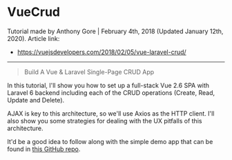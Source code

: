 # VueCrud

Tutorial made by Anthony Gore | February 4th, 2018 (Updated January 12th, 2020). Article link:

- https://vuejsdevelopers.com/2018/02/05/vue-laravel-crud/

---

> Build A Vue & Laravel Single-Page CRUD App

In this tutorial, I'll show you how to set up a full-stack Vue 2.6 SPA with Laravel 6 backend including each of the CRUD operations (Create, Read, Update and Delete).

AJAX is key to this architecture, so we'll use Axios as the HTTP client. I'll also show you some strategies for dealing with the UX pitfalls of this architecture.

It'd be a good idea to follow along with the simple demo app that can be found in [this GitHub repo](https://github.com/anthonygore/vue-laravel-crud).